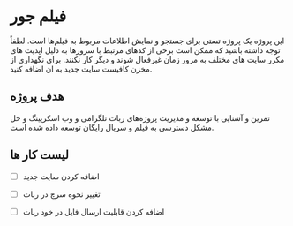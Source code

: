 
# فیلم جور

این پروژه یک پروژه تستی برای جستجو و نمایش اطلاعات مربوط به فیلم‌ها است. لطفاً توجه داشته باشید که ممکن است برخی از کد‌های مرتبط با سرور‌ها به دلیل اپدیت های مکرر سایت های مختلف به مرور زمان غیرفعال شوند و دیگر کار نکنند.
برای نگهداری از مخزن کافیست سایت جدید به ان اضافه کنید.

## هدف پروژه
تمرین و آشنایی با توسعه و مدیریت پروژه‌های ربات تلگرامی و وب اسکرپینگ و حل مشکل دسترسی به فیلم و سریال رایگان توسعه داده شده است.

## لیست کار ها

- [ ] اضافه کردن سایت جدید
- [ ] تغییر نحوه سرچ در ربات
- [ ] اضافه کردن قابلیت ارسال فایل در خود ربات


